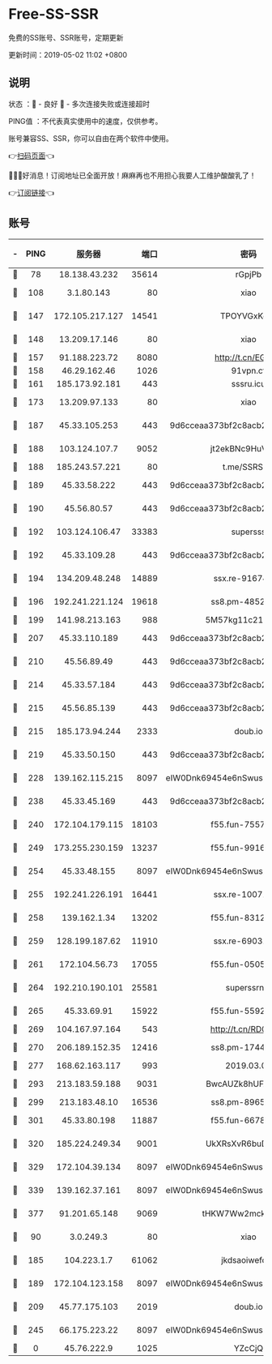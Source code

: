 # Free-SS-SSR

免费的SS账号、SSR账号，定期更新

更新时间：2019-05-02 11:02 +0800

## 说明

状态     ：🙂 - 良好 🙁 - 多次连接失败或连接超时

PING值   ：不代表真实使用中的速度，仅供参考。

账号兼容SS、SSR，你可以自由在两个软件中使用。

👉[扫码页面](https://liesauer.github.io/Free-SS-SSR/)👈

🎉🎉🎉好消息！订阅地址已全面开放！麻麻再也不用担心我要人工维护酸酸乳了！

👉[订阅链接](https://www.liesauer.net/yogurt/subscribe?ACCESS_TOKEN=DAYxR3mMaZAsaqUb)👈

## 账号

|-|PING|服务器|端口|密码|加密方式|区域|
|:----:|:----:|:-----:|-----:|:----:|:----:|:----:|
|🙂|78|18.138.43.232|35614|rGpjPb|rc4-md5|SG|
|🙂|108|3.1.80.143|80|xiao|aes-128-ctr|SG|
|🙂|147|172.105.217.127|14541|TPOYVGxKglpi|aes-256-cfb|JP|
|🙂|148|13.209.17.146|80|xiao|aes-128-ctr|KR|
|🙂|157|91.188.223.72|8080|http://t.cn/EGJIyrl|rc4-md5|RU|
|🙂|158|46.29.162.46|1026|91vpn.cf|rc4-md5|RU|
|🙂|161|185.173.92.181|443|sssru.icu|rc4-md5|RU|
|🙂|173|13.209.97.133|80|xiao|aes-128-ctr|KR|
|🙂|187|45.33.105.253|443|9d6cceaa373bf2c8acb22e60b6a58be6|aes-256-cfb|US|
|🙂|188|103.124.107.7|9052|jt2ekBNc9HuVtm2a|aes-256-cfb|US|
|🙂|188|185.243.57.221|80|t.me/SSRSUB|rc4-md5|US|
|🙂|189|45.33.58.222|443|9d6cceaa373bf2c8acb22e60b6a58be6|aes-256-cfb|US|
|🙂|190|45.56.80.57|443|9d6cceaa373bf2c8acb22e60b6a58be6|aes-256-cfb|US|
|🙂|192|103.124.106.47|33383|supersss|aes-256-cfb|US|
|🙂|192|45.33.109.28|443|9d6cceaa373bf2c8acb22e60b6a58be6|aes-256-cfb|US|
|🙂|194|134.209.48.248|14889|ssx.re-91674483|aes-256-cfb|US|
|🙂|196|192.241.221.124|19618|ss8.pm-48528266|aes-256-cfb|US|
|🙂|199|141.98.213.163|988|5M57kg11c214qDmK|chacha20|KR|
|🙂|207|45.33.110.189|443|9d6cceaa373bf2c8acb22e60b6a58be6|aes-256-cfb|US|
|🙂|210|45.56.89.49|443|9d6cceaa373bf2c8acb22e60b6a58be6|aes-256-cfb|US|
|🙂|214|45.33.57.184|443|9d6cceaa373bf2c8acb22e60b6a58be6|aes-256-cfb|US|
|🙂|215|45.56.85.139|443|9d6cceaa373bf2c8acb22e60b6a58be6|aes-256-cfb|US|
|🙂|215|185.173.94.244|2333|doub.io|aes-128-ctr|RU|
|🙂|219|45.33.50.150|443|9d6cceaa373bf2c8acb22e60b6a58be6|aes-256-cfb|US|
|🙂|228|139.162.115.215|8097|eIW0Dnk69454e6nSwuspv9DmS201tQ0D|aes-256-cfb|JP|
|🙂|238|45.33.45.169|443|9d6cceaa373bf2c8acb22e60b6a58be6|aes-256-cfb|US|
|🙂|240|172.104.179.115|18103|f55.fun-75573208|aes-256-cfb|SG|
|🙂|249|173.255.230.159|13237|f55.fun-99168886|aes-256-cfb|US|
|🙂|254|45.33.48.155|8097|eIW0Dnk69454e6nSwuspv9DmS201tQ0D|aes-256-cfb|US|
|🙂|255|192.241.226.191|16441|ssx.re-10071101|aes-256-cfb|US|
|🙂|258|139.162.1.34|13202|f55.fun-83127427|aes-256-cfb|SG|
|🙂|259|128.199.187.62|11910|ssx.re-69031695|aes-256-cfb|SG|
|🙂|261|172.104.56.73|17055|f55.fun-05056221|aes-256-cfb|SG|
|🙂|264|192.210.190.101|25581|superssrnet|aes-256-cfb|US|
|🙂|265|45.33.69.91|15922|f55.fun-55922817|aes-256-cfb|US|
|🙂|269|104.167.97.164|543|http://t.cn/RD0D7sx|rc4-md5|CA|
|🙂|270|206.189.152.35|12416|ss8.pm-17446857|aes-256-cfb|SG|
|🙂|277|168.62.163.117|993|2019.03.07|rc4-md5|US|
|🙂|293|213.183.59.188|9031|BwcAUZk8hUFAkDGN|aes-256-cfb|NL|
|🙂|299|213.183.48.10|16536|ss8.pm-89653411|rc4-md5|RU|
|🙂|301|45.33.80.198|11887|f55.fun-66780076|aes-256-cfb|US|
|🙂|320|185.224.249.34|9001|UkXRsXvR6buDMG2Y|aes-256-cfb|RU|
|🙂|329|172.104.39.134|8097|eIW0Dnk69454e6nSwuspv9DmS201tQ0D|aes-256-cfb|SG|
|🙂|339|139.162.37.161|8097|eIW0Dnk69454e6nSwuspv9DmS201tQ0D|aes-256-cfb|SG|
|🙂|377|91.201.65.148|9069|tHKW7Ww2mck9CHQG|aes-256-cfb|IT|
|🙂|90|3.0.249.3|80|xiao|aes-128-ctr|SG|
|🙂|185|104.223.1.7|61062|jkdsaoiwefdsa|aes-256-cfb|US|
|🙂|189|172.104.123.158|8097|eIW0Dnk69454e6nSwuspv9DmS201tQ0D|aes-256-cfb|JP|
|🙂|209|45.77.175.103|2019|doub.io|aes-128-ctr|SG|
|🙂|245|66.175.223.22|8097|eIW0Dnk69454e6nSwuspv9DmS201tQ0D|aes-256-cfb|US|
|🙁|0|45.76.222.9|1025|YZcCjQ|rc4-md5|JP|
